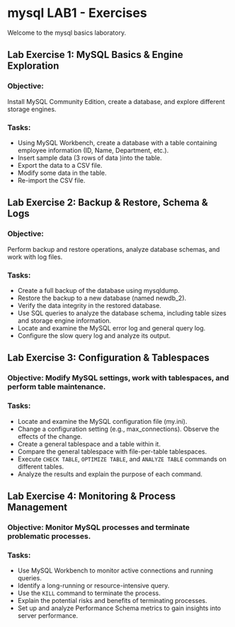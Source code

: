 # mysql LAB1 - Exercises

Welcome to the mysql basics laboratory.


## Lab Exercise 1: MySQL Basics & Engine Exploration
### Objective: 
Install MySQL Community Edition, create a database, and explore different storage engines.
### Tasks:
- Using MySQL Workbench, create a database with a table containing employee information (ID, Name, Department, etc.).
- Insert sample data (3 rows of data )into the table.
- Export the data to a CSV file.
- Modify some data in the table.
- Re-import the CSV file.

## Lab Exercise 2: Backup & Restore, Schema & Logs

### Objective: 
Perform backup and restore operations, analyze database schemas, and work with log files.

### Tasks:
- Create a full backup of the database using mysqldump.
- Restore the backup to a new database (named newdb_2).
- Verify the data integrity in the restored database.
- Use SQL queries to analyze the database schema, including table sizes and storage engine information.
- Locate and examine the MySQL error log and general query log.
- Configure the slow query log and analyze its output.
## Lab Exercise 3: Configuration & Tablespaces
### Objective: Modify MySQL settings, work with tablespaces, and perform table maintenance.
### Tasks:
- Locate and examine the MySQL configuration file (my.ini).
- Change a configuration setting (e.g., max_connections).
Observe the effects of the change.
- Create a general tablespace and a table within it.
- Compare the general tablespace with file-per-table tablespaces.
- Execute `CHECK TABLE`, `OPTIMIZE TABLE`, and `ANALYZE TABLE` commands on different tables.
- Analyze the results and explain the purpose of each command.
## Lab Exercise 4: Monitoring & Process Management
### Objective: Monitor MySQL processes and terminate problematic processes.
### Tasks:
- Use MySQL Workbench to monitor active connections and running queries.
- Identify a long-running or resource-intensive query.
- Use the `KILL` command to terminate the process.
- Explain the potential risks and benefits of terminating processes.
- Set up and analyze Performance Schema metrics to gain insights into server performance.
